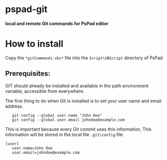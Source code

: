 # pspad-git
#### local and remote Git commands for PsPad editor

# How to install
Copy the `*gitCommands.vbs*` file into the `Script\VBScript` directory of PsPad

## Prerequisites: 
GIT should already be installed and available 
in the path environment variable, accessible from everywhere.

The first thing to do when Git is installed is 
to set your user name and email address. 
```
   git config --global user.name "John Doe"
   git config --global user.email johndoe@example.com
```

This is important because every Git commit uses this information, 
This information will be stored in the local file `.git\config` file
```
[user] 
   user.name=John Doe
   user.email=johndoe@example.com
```
